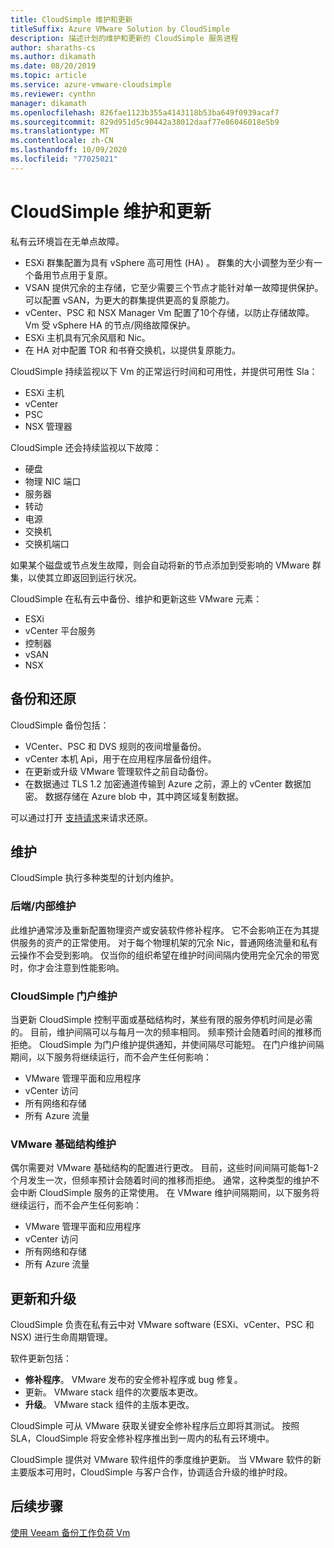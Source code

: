 ```yaml
---
title: CloudSimple 维护和更新
titleSuffix: Azure VMware Solution by CloudSimple
description: 描述计划的维护和更新的 CloudSimple 服务进程
author: sharaths-cs
ms.author: dikamath
ms.date: 08/20/2019
ms.topic: article
ms.service: azure-vmware-cloudsimple
ms.reviewer: cynthn
manager: dikamath
ms.openlocfilehash: 826fae1123b355a4143118b53ba649f0939acaf7
ms.sourcegitcommit: 829d951d5c90442a38012daaf77e86046018e5b9
ms.translationtype: MT
ms.contentlocale: zh-CN
ms.lasthandoff: 10/09/2020
ms.locfileid: "77025021"
---
```

# <a name="cloudsimple-maintenance-and-updates"></a>CloudSimple 维护和更新

私有云环境旨在无单点故障。

* ESXi 群集配置为具有 vSphere 高可用性 (HA) 。 群集的大小调整为至少有一个备用节点用于复原。
* VSAN 提供冗余的主存储，它至少需要三个节点才能针对单一故障提供保护。 可以配置 vSAN，为更大的群集提供更高的复原能力。
* vCenter、PSC 和 NSX Manager Vm 配置了10个存储，以防止存储故障。 Vm 受 vSphere HA 的节点/网络故障保护。
* ESXi 主机具有冗余风扇和 Nic。
* 在 HA 对中配置 TOR 和书脊交换机，以提供复原能力。

CloudSimple 持续监视以下 Vm 的正常运行时间和可用性，并提供可用性 Sla：

* ESXi 主机
* vCenter
* PSC
* NSX 管理器

CloudSimple 还会持续监视以下故障：

* 硬盘
* 物理 NIC 端口
* 服务器
* 转动
* 电源
* 交换机
* 交换机端口

如果某个磁盘或节点发生故障，则会自动将新的节点添加到受影响的 VMware 群集，以使其立即返回到运行状况。

CloudSimple 在私有云中备份、维护和更新这些 VMware 元素：

* ESXi
* vCenter 平台服务
* 控制器
* vSAN
* NSX

## <a name="back-up-and-restore"></a>备份和还原

CloudSimple 备份包括：

* VCenter、PSC 和 DVS 规则的夜间增量备份。
* vCenter 本机 Api，用于在应用程序层备份组件。
* 在更新或升级 VMware 管理软件之前自动备份。
* 在数据通过 TLS 1.2 加密通道传输到 Azure 之前，源上的 vCenter 数据加密。 数据存储在 Azure blob 中，其中跨区域复制数据。

可以通过打开 [支持请求](https://portal.azure.com/#blade/Microsoft_Azure_Support/HelpAndSupportBlade/newsupportrequest)来请求还原。

## <a name="maintenance"></a>维护

CloudSimple 执行多种类型的计划内维护。

### <a name="backendinternal-maintenance"></a>后端/内部维护

此维护通常涉及重新配置物理资产或安装软件修补程序。 它不会影响正在为其提供服务的资产的正常使用。 对于每个物理机架的冗余 Nic，普通网络流量和私有云操作不会受到影响。 仅当你的组织希望在维护时间间隔内使用完全冗余的带宽时，你才会注意到性能影响。

### <a name="cloudsimple-portal-maintenance"></a>CloudSimple 门户维护

当更新 CloudSimple 控制平面或基础结构时，某些有限的服务停机时间是必需的。 目前，维护间隔可以与每月一次的频率相同。 频率预计会随着时间的推移而拒绝。 CloudSimple 为门户维护提供通知，并使间隔尽可能短。 在门户维护间隔期间，以下服务将继续运行，而不会产生任何影响：

* VMware 管理平面和应用程序
* vCenter 访问
* 所有网络和存储
* 所有 Azure 流量

### <a name="vmware-infrastructure-maintenance"></a>VMware 基础结构维护

偶尔需要对 VMware 基础结构的配置进行更改。  目前，这些时间间隔可能每1-2 个月发生一次，但频率预计会随着时间的推移而拒绝。 通常，这种类型的维护不会中断 CloudSimple 服务的正常使用。 在 VMware 维护间隔期间，以下服务将继续运行，而不会产生任何影响：

* VMware 管理平面和应用程序
* vCenter 访问
* 所有网络和存储
* 所有 Azure 流量

## <a name="updates-and-upgrades"></a>更新和升级

CloudSimple 负责在私有云中对 VMware software (ESXi、vCenter、PSC 和 NSX) 进行生命周期管理。

软件更新包括：

* **修补程序**。 VMware 发布的安全修补程序或 bug 修复。
* 更新。 VMware stack 组件的次要版本更改。
* **升级**。 VMware stack 组件的主版本更改。

CloudSimple 可从 VMware 获取关键安全修补程序后立即将其测试。 按照 SLA，CloudSimple 将安全修补程序推出到一周内的私有云环境中。

CloudSimple 提供对 VMware 软件组件的季度维护更新。 当 VMware 软件的新主要版本可用时，CloudSimple 与客户合作，协调适合升级的维护时段。

## <a name="next-steps"></a>后续步骤

[使用 Veeam 备份工作负荷 Vm](backup-workloads-veeam.md)
